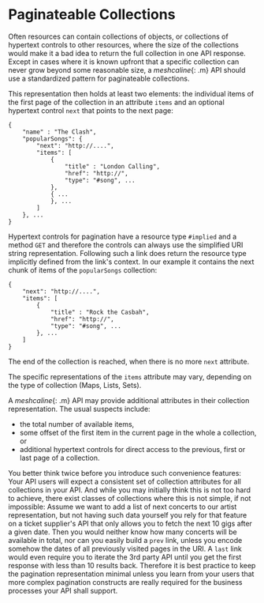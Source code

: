 # Paginateable Collections

Often resources can contain collections of objects, or collections of hypertext controls to other resources, where the size of the collections would make it a bad idea to return the full collection in one API response. Except in cases where it is known upfront that a specific collection can never grow beyond some reasonable size, a *meshcaline*{: .m} API should use a standardized pattern for paginateable collections. 

This representation then holds at least two elements: the individual items of the first page of the collection in an attribute `items` and an optional hypertext control `next` that points to the next page:

	{
		"name" : "The Clash",
		"popularSongs": {
			"next": "http://....",
			"items": [
				{
					"title" : "London Calling",
					"href": "http://",
					"type": "#song", ...
				},
				{ ...
				}, ...
			] 
		}, ...
	}

Hypertext controls for pagination have a resource type `#implied` and a method `GET` and therefore the controls can always use the simplified URI string representation. Following such a link does return the resource type implicitly defined from the link's context. In our example it contains the next chunk of items of the `popularSongs` collection:

	{
		"next": "http://....",
		"items": [
			{
				"title" : "Rock the Casbah",
				"href": "http://",
				"type": "#song", ...
			}, ...
		] 
	}

The end of the collection is reached, when there is no more `next` attribute.

The specific representations of the `items` attribute may vary, depending on the type of collection (Maps, Lists, Sets).

A *meshcaline*{: .m} API may provide additional attributes in their collection representation. The usual suspects include:

* the total number of available items, 
* some offset of the first item in the current page in the whole a collection, or
* additional hypertext controls for direct access to the previous, first or last page of a collection.

You better think twice before you introduce such convenience features: Your API users will expect a consistent set of collection attributes for all collections in your API. And while you may initially think this is not too hard to achieve, there exist classes of collections where this is not simple, if not impossible: Assume we want to add a list of next concerts to our artist representation, but not having such data yourself you rely for that feature on a ticket supplier's API that only allows you to fetch the next 10 gigs after a given date. Then you would neither know how many concerts will be available in total, nor can you easily build a `prev` link, unless you encode somehow the dates of all previously visited pages in the URI. A `last` link would even require you to iterate the 3rd party API until you get the first response with less than 10 results back. Therefore it is best practice to keep the pagination representation minimal unless you learn from your users that more complex pagination constructs are really required for the business processes your API shall support.